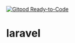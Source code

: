 [![Gitpod Ready-to-Code](https://res-1.cloudinary.com/crunchbase-production/image/upload/c_lpad,h_256,w_256,f_auto,q_auto:eco/ixtey7e7yyipdqysjgvr)](https://gitpod.io/#https://github.com/filipe-kazakevicius/Laravel) 

# laravel
